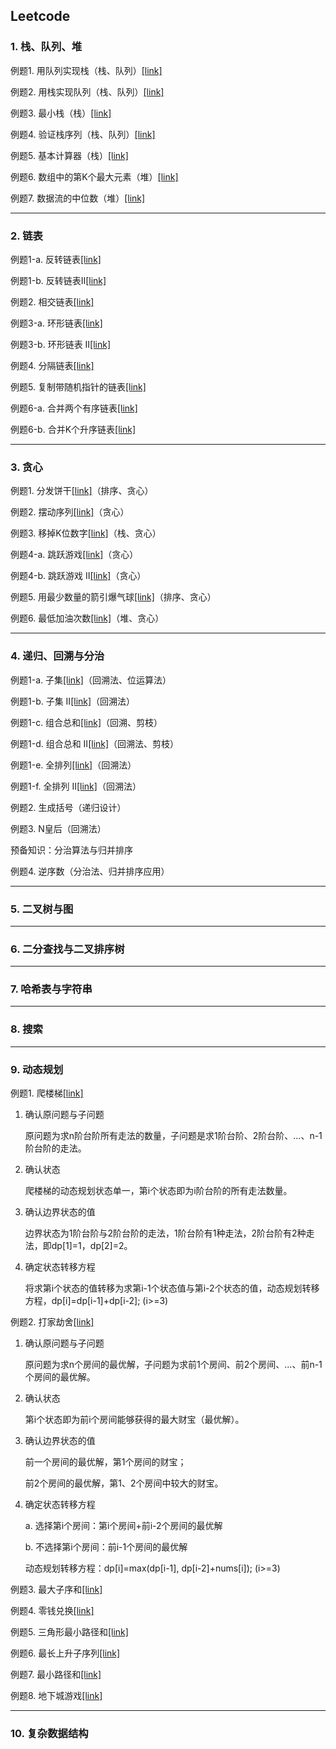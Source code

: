 ## Leetcode

### 1. 栈、队列、堆

例题1. 用队列实现栈（栈、队列）[[link]](https://leetcode-cn.com/problems/implement-stack-using-queues/)

例题2. 用栈实现队列（栈、队列）[[link]](https://leetcode-cn.com/problems/implement-queue-using-stacks/)

例题3. 最小栈（栈）[[link]](https://leetcode-cn.com/problems/min-stack/)

例题4. 验证栈序列（栈、队列）[[link]](https://leetcode-cn.com/problems/validate-stack-sequences/)

例题5. 基本计算器（栈）[[link]](https://leetcode-cn.com/problems/basic-calculator/)

例题6. 数组中的第K个最大元素（堆）[[link]](https://leetcode-cn.com/problems/kth-largest-element-in-an-array/)

例题7. 数据流的中位数（堆）[[link]](https://leetcode-cn.com/problems/find-median-from-data-stream/)

------------------------

### 2. 链表

例题1-a. 反转链表[[link]](https://leetcode-cn.com/problems/reverse-linked-list/)

例题1-b. 反转链表II[[link]](https://leetcode-cn.com/problems/reverse-linked-list-ii/)

例题2. 相交链表[[link]](https://leetcode-cn.com/problems/intersection-of-two-linked-lists/)

例题3-a. 环形链表[[link]](https://leetcode-cn.com/problems/linked-list-cycle/)

例题3-b. 环形链表 II[[link]](https://leetcode-cn.com/problems/linked-list-cycle-ii/)

例题4. 分隔链表[[link]](https://leetcode-cn.com/problems/partition-list/)

例题5. 复制带随机指针的链表[[link]](https://leetcode-cn.com/problems/copy-list-with-random-pointer/)

例题6-a. 合并两个有序链表[[link]](https://leetcode-cn.com/problems/merge-two-sorted-lists/)

例题6-b. 合并K个升序链表[[link]](https://leetcode-cn.com/problems/merge-k-sorted-lists/)

------------

### 3. 贪心

例题1. 分发饼干[[link]](https://leetcode-cn.com/problems/assign-cookies/)（排序、贪心）

例题2. 摆动序列[[link]](https://leetcode-cn.com/problems/wiggle-subsequence/)（贪心）

例题3. 移掉K位数字[[link]](https://leetcode-cn.com/problems/remove-k-digits/)（栈、贪心）

例题4-a. 跳跃游戏[[link]](https://leetcode-cn.com/problems/jump-game/)（贪心）

例题4-b. 跳跃游戏 II[[link]](https://leetcode-cn.com/problems/jump-game-ii/)（贪心）

例题5. 用最少数量的箭引爆气球[[link]](https://leetcode-cn.com/problems/minimum-number-of-arrows-to-burst-balloons/)（排序、贪心）

例题6. 最低加油次数[[link]](https://leetcode-cn.com/problems/minimum-number-of-refueling-stops/)（堆、贪心）

-------------------

### 4. 递归、回溯与分治

例题1-a. 子集[[link]](https://leetcode-cn.com/problems/subsets/)（回溯法、位运算法）

例题1-b. 子集 II[[link]](https://leetcode-cn.com/problems/subsets-ii/)（回溯法）

例题1-c. 组合总和[[link]](https://leetcode-cn.com/problems/combination-sum/)（回溯、剪枝）

例题1-d. 组合总和 II[[link]](https://leetcode-cn.com/problems/combination-sum-ii/)（回溯法、剪枝）

例题1-e. 全排列[[link]](https://leetcode-cn.com/problems/permutations/)（回溯法）

例题1-f. 全排列 II[[link]](https://leetcode-cn.com/problems/permutations-ii/)（回溯法）

例题2. 生成括号（递归设计）

例题3. N皇后（回溯法）

预备知识：分治算法与归并排序

例题4. 逆序数（分治法、归并排序应用）

--------------

### 5. 二叉树与图

----------------

### 6. 二分查找与二叉排序树

-----------

### 7. 哈希表与字符串

--------------

### 8. 搜索

------------------

### 9. 动态规划

例题1. 爬楼梯[[link]](https://leetcode-cn.com/problems/climbing-stairs/)

1. 确认原问题与子问题

   原问题为求n阶台阶所有走法的数量，子问题是求1阶台阶、2阶台阶、...、n-1阶台阶的走法。

2. 确认状态

   爬楼梯的动态规划状态单一，第i个状态即为i阶台阶的所有走法数量。

3. 确认边界状态的值

   边界状态为1阶台阶与2阶台阶的走法，1阶台阶有1种走法，2阶台阶有2种走法，即dp[1]=1，dp[2]=2。

4. 确定状态转移方程

   将求第i个状态的值转移为求第i-1个状态值与第i-2个状态的值，动态规划转移方程，dp[i]=dp[i-1]+dp[i-2]; (i>=3)

例题2. 打家劫舍[[link]](https://leetcode-cn.com/problems/house-robber/)

1. 确认原问题与子问题

   原问题为求n个房间的最优解，子问题为求前1个房间、前2个房间、...、前n-1个房间的最优解。

2. 确认状态

   第i个状态即为前i个房间能够获得的最大财宝（最优解）。

3. 确认边界状态的值

   前一个房间的最优解，第1个房间的财宝；

   前2个房间的最优解，第1、2个房间中较大的财宝。

4. 确定状态转移方程

   a. 选择第i个房间：第i个房间+前i-2个房间的最优解

   b. 不选择第i个房间：前i-1个房间的最优解

   动态规划转移方程：dp[i]=max(dp[i-1], dp[i-2]+nums[i]); (i>=3)

例题3. 最大子序和[[link]](https://leetcode-cn.com/problems/maximum-subarray/)

例题4. 零钱兑换[[link]](https://leetcode-cn.com/problems/coin-change/)

例题5. 三角形最小路径和[[link]](https://leetcode-cn.com/problems/triangle/)

例题6. 最长上升子序列[[link]](https://leetcode-cn.com/problems/longest-increasing-subsequence/)

例题7. 最小路径和[[link]](https://leetcode-cn.com/problems/minimum-path-sum/)

例题8. 地下城游戏[[link]](https://leetcode-cn.com/problems/dungeon-game/)

---------------

### 10. 复杂数据结构











